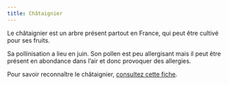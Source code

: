 ```yaml
---
title: Châtaignier
---
```


Le châtaignier est un arbre présent partout en France, qui peut être cultivé pour ses fruits.

Sa pollinisation a lieu en juin. Son pollen est peu allergisant mais il peut être présent en abondance dans l’air et donc provoquer des allergies. 

Pour savoir reconnaître le châtaignier, [consultez cette fiche](https://www.vegetation-en-ville.org/wp-content/uploads/2016/05/Castanea.pdf).